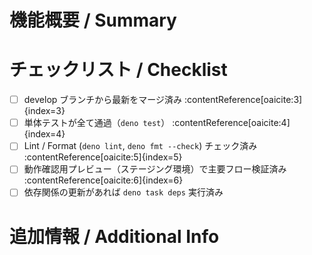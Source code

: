 <!--
❗ この PR は pre-release ブランチへのマージを目的としています。
-->

# 機能概要 / Summary

<!-- 変更内容の要約と目的を記載してください。 -->

# チェックリスト / Checklist

- [ ] develop ブランチから最新をマージ済み :contentReference[oaicite:3]{index=3}
- [ ] 単体テストが全て通過（`deno test`） :contentReference[oaicite:4]{index=4}
- [ ] Lint / Format (`deno lint`, `deno fmt --check`) チェック済み
      :contentReference[oaicite:5]{index=5}
- [ ] 動作確認用プレビュー（ステージング環境）で主要フロー検証済み
      :contentReference[oaicite:6]{index=6}
- [ ] 依存関係の更新があれば `deno task deps` 実行済み

# 追加情報 / Additional Info

<!-- 必要に応じてスクリーンショット、関連Issue、GitHub Issue番号などを記載 -->
